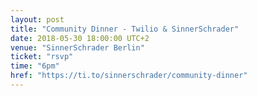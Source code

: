 ```yaml
---
layout: post
title: "Community Dinner - Twilio & SinnerSchrader"
date: 2018-05-30 18:00:00 UTC+2
venue: "SinnerSchrader Berlin"
ticket: "rsvp"
time: "6pm"
href: "https://ti.to/sinnerschrader/community-dinner"
---
```

